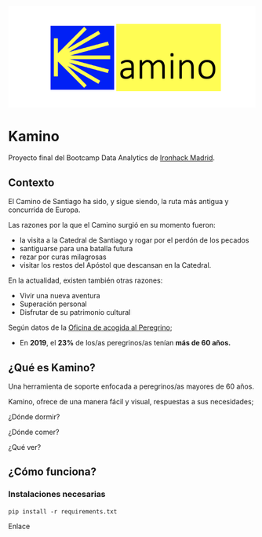 
![Kamino](images/Kamino_logo.png)

# Kamino

Proyecto final del Bootcamp Data Analytics de [Ironhack Madrid](https://www.ironhack.com/es).

## Contexto

El Camino de Santiago ha sido, y sigue siendo, la ruta más antigua y concurrida de Europa. 

Las razones por la que el Camino surgió en su momento fueron: 

- la visita a la Catedral de Santiago y rogar por el perdón de los pecados
- santiguarse para una batalla futura
- rezar por curas milagrosas
- visitar los restos del Apóstol que descansan en la Catedral. 

En la actualidad, existen también otras razones: 
- Vivir una nueva aventura
- Superación personal
- Disfrutar de su patrimonio cultural 

Según datos de la [Oficina de acogida al Peregrino](https://oficinadelperegrino.com/);

- En **2019**, el **23%** de los/as peregrinos/as tenían **más de 60 años.**	


## ¿Qué es Kamino?

Una herramienta de soporte enfocada a  peregrinos/as mayores de 60 años.

Kamino, ofrece de una manera fácil y visual, respuestas a sus necesidades; 

¿Dónde dormir?

¿Dónde comer?

¿Qué ver?


## ¿Cómo funciona?

### Instalaciones necesarias

    pip install -r requirements.txt

Enlace






